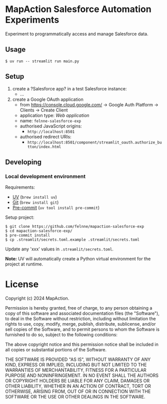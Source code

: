 # MapAction Salesforce Automation Experiments

Experiment to programmatically access and manage Salesforce data.

## Usage

```
$ uv run -- streamlit run main.py
```

## Setup

1. create a ?Salesforce app? in a test Salesforce instance:
    - ...
2. create a Google OAuth application
    - from https://console.cloud.google.com/ -> Google Auth Platform -> Clients -> Create Client
    - application type: *Web application*
    - name: `felnne-salesforce-exp`
    - authorised JavaScript origins:
      - `http://localhost:8501`
    - authorised redirect URIs:
      - `http://localhost:8501/component/streamlit_oauth.authorize_button/index.html`

## Developing

### Local development environment

Requirements:

* [UV](https://docs.astral.sh/uv) (`brew install uv`)
* [Git](https://git-scm.com) (`brew install git`)
* [Pre-commit](https://pre-commit.com) (`uv tool install pre-commit`)

Setup project:

```
$ git clone https://github.com/felnne/mapaction-salesforce-exp
$ cd mapaction-salesforce-exp/
$ pre-commit install
$ cp .streamlit/secrets.toml.example .streamlit/secrets.toml
```

Update any 'xxx' values in `.streamlit/secrets.toml`.

**Note:** UV will automatically create a Python virtual environment for the project at runtime.

# License

Copyright (c) 2024 MapAction.

Permission is hereby granted, free of charge, to any person obtaining a copy
of this software and associated documentation files (the "Software"), to deal
in the Software without restriction, including without limitation the rights
to use, copy, modify, merge, publish, distribute, sublicense, and/or sell
copies of the Software, and to permit persons to whom the Software is
furnished to do so, subject to the following conditions:

The above copyright notice and this permission notice shall be included in all
copies or substantial portions of the Software.

THE SOFTWARE IS PROVIDED "AS IS", WITHOUT WARRANTY OF ANY KIND, EXPRESS OR
IMPLIED, INCLUDING BUT NOT LIMITED TO THE WARRANTIES OF MERCHANTABILITY,
FITNESS FOR A PARTICULAR PURPOSE AND NONINFRINGEMENT. IN NO EVENT SHALL THE
AUTHORS OR COPYRIGHT HOLDERS BE LIABLE FOR ANY CLAIM, DAMAGES OR OTHER
LIABILITY, WHETHER IN AN ACTION OF CONTRACT, TORT OR OTHERWISE, ARISING FROM,
OUT OF OR IN CONNECTION WITH THE SOFTWARE OR THE USE OR OTHER DEALINGS IN THE
SOFTWARE.
